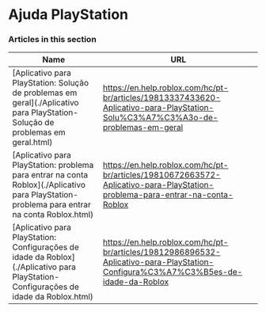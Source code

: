 # Ajuda PlayStation  
### Articles in this section
Name|URL
-|-
[Aplicativo para PlayStation: Solução de problemas em geral](./Aplicativo para PlayStation- Solução de problemas em geral.html) |https://en.help.roblox.com/hc/pt-br/articles/19813337433620-Aplicativo-para-PlayStation-Solu%C3%A7%C3%A3o-de-problemas-em-geral
[Aplicativo para PlayStation: problema para entrar na conta Roblox](./Aplicativo para PlayStation- problema para entrar na conta Roblox.html) |https://en.help.roblox.com/hc/pt-br/articles/19810672663572-Aplicativo-para-PlayStation-problema-para-entrar-na-conta-Roblox
[Aplicativo para PlayStation: Configurações de idade da Roblox](./Aplicativo para PlayStation- Configurações de idade da Roblox.html) |https://en.help.roblox.com/hc/pt-br/articles/19812986896532-Aplicativo-para-PlayStation-Configura%C3%A7%C3%B5es-de-idade-da-Roblox